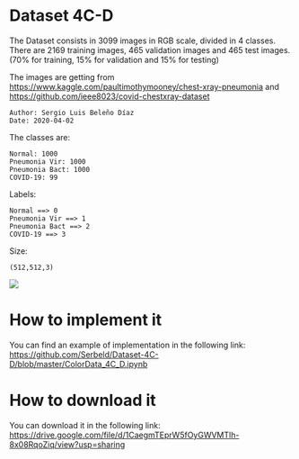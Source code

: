 # Dataset 4C-D

The Dataset consists in 3099 images in RGB scale, divided in 4 classes. There are 2169 training images, 465 validation images and 465 test images. (70% for training, 15% for validation and 15% for testing)

The images are getting from
https://www.kaggle.com/paultimothymooney/chest-xray-pneumonia and
https://github.com/ieee8023/covid-chestxray-dataset

    Author: Sergio Luis Beleño Díaz
    Date: 2020-04-02

The classes are:

    Normal: 1000
    Pneumonia Vir: 1000
    Pneumonia Bact: 1000
    COVID-19: 99

Labels:

    Normal ==> 0
    Pneumonia Vir ==> 1
    Pneumonia Bact ==> 2
    COVID-19 ==> 3
    
Size:

    (512,512,3)
    

<img src="índice.png" />


# How to implement it

You can find an example of implementation in the following link: 
https://github.com/Serbeld/Dataset-4C-D/blob/master/ColorData_4C_D.ipynb

# How to download it

You can download it in the following link: 
https://drive.google.com/file/d/1CaegmTEprW5fOyGWVMTlh-8x08RqoZiq/view?usp=sharing

